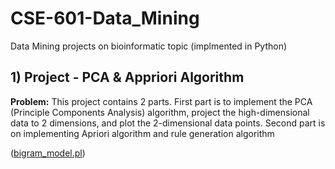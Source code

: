 # CSE-601-Data_Mining
Data Mining projects on bioinformatic topic (implmented in Python)
##
## 1) Project - PCA & Appriori Algorithm
**Problem:** This project contains 2 parts. First part is to implement the PCA (Principle Components Analysis) algorithm, project the high-dimensional data to 2 dimensions, and plot the 2-dimensional data points. Second part is on implementing Apriori
algorithm and rule generation algorithm

([bigram_model.pl](bigram-sentence-evaluator/bigram_model.pl))

